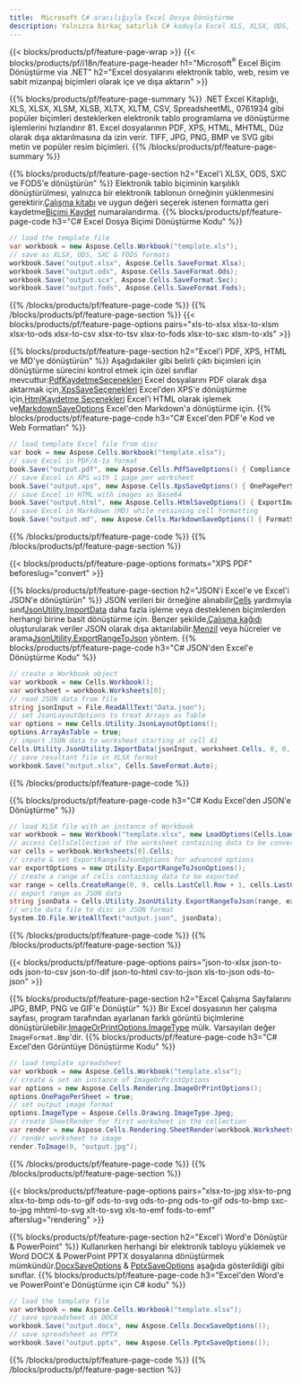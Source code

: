 ```yaml
---
title:  Microsoft C# aracılığıyla Excel Dosya Dönüştürme
description: Yalnızca birkaç satırlık C# koduyla Excel XLS, XLSX, ODS, CSV'i PDF, XPS, HTML, JPEG, HTML ve diğer birçok popüler biçime dönüştürün .
---
```

{{< blocks/products/pf/feature-page-wrap >}}
{{< blocks/products/pf/i18n/feature-page-header h1="Microsoft<sup>&reg;</sup> Excel Biçim Dönüştürme via .NET" h2="Excel dosyalarını elektronik tablo, web, resim ve sabit mizanpaj biçimleri olarak içe ve dışa aktarın" >}}

{{% blocks/products/pf/feature-page-summary %}}
.NET Excel Kitaplığı, XLS, XLSX, XLSM, XLSB, XLTX, XLTM, CSV, SpreadsheetML, 0761934 gibi popüler biçimleri desteklerken elektronik tablo programlama ve dönüştürme işlemlerini hızlandırır 81. Excel dosyalarının PDF, XPS, HTML, MHTML, Düz olarak dışa aktarılmasına da izin verir. TIFF, JPG, PNG, BMP ve SVG gibi metin ve popüler resim biçimleri.
{{% /blocks/products/pf/feature-page-summary %}}

{{% blocks/products/pf/feature-page-section h2="Excel\'i XLSX, ODS, SXC ve FODS\'e dönüştürün" %}}
 Elektronik tablo biçiminin karşılıklı dönüştürülmesi, yalnızca bir elektronik tablonun örneğinin yüklenmesini gerektirir.[Çalışma kitabı](https://reference.aspose.com/cells/net/aspose.cells/workbook) ve uygun değeri seçerek istenen formatta geri kaydetme[Biçimi Kaydet](https://reference.aspose.com/cells/net/aspose.cells/saveformat) numaralandırma.
{{% blocks/products/pf/feature-page-code h3="C# Excel Dosya Biçimi Dönüştürme Kodu" %}}

```cs
// load the template file
var workbook = new Aspose.Cells.Workbook("template.xls");
// save as XLSX, ODS, SXC & FODS formats
workbook.Save("output.xlsx", Aspose.Cells.SaveFormat.Xlsx);
workbook.Save("output.ods", Aspose.Cells.SaveFormat.Ods);
workbook.Save("output.scx", Aspose.Cells.SaveFormat.Sxc);
workbook.Save("output.fods", Aspose.Cells.SaveFormat.Fods);
```
{{% /blocks/products/pf/feature-page-code %}}
{{% /blocks/products/pf/feature-page-section %}}
{{< blocks/products/pf/feature-page-options pairs="xls-to-xlsx xlsx-to-xlsm xlsx-to-ods xlsx-to-csv xlsx-to-tsv xlsx-to-fods xlsx-to-sxc xlsm-to-xls" >}}


{{% blocks/products/pf/feature-page-section h2="Excel\'i PDF, XPS, HTML ve MD\'ye dönüştürün" %}}
 Aşağıdakiler gibi belirli çıktı biçimleri için dönüştürme sürecini kontrol etmek için özel sınıflar mevcuttur:[PdfKaydetmeSeçenekleri](https://reference.aspose.com/cells/net/aspose.cells/pdfsaveoptions) Excel dosyalarını PDF olarak dışa aktarmak için,[XpsSaveSeçenekleri](https://reference.aspose.com/cells/net/aspose.cells/xpssaveoptions) Excel'den XPS'e dönüştürme için,[HtmlKaydetme Seçenekleri](https://reference.aspose.com/cells/net/aspose.cells/htmlsaveoptions) Excel'i HTML olarak işlemek ve[MarkdownSaveOptions](https://reference.aspose.com/cells/net/aspose.cells/markdownsaveoptions) Excel'den Markdown'a dönüştürme için.
{{% blocks/products/pf/feature-page-code h3="C# Excel\'den PDF\'e Kod ve Web Formatları" %}}

```cs
// load template Excel file from disc
var book = new Aspose.Cells.Workbook("template.xlsx");
// save Excel in PDF/A-1a format
book.Save("output.pdf", new Aspose.Cells.PdfSaveOptions() { Compliance = PdfComplianceVersion.PdfA1a });
// save Excel in XPS with 1 page per worksheet
book.Save("output.xps", new Aspose.Cells.XpsSaveOptions() { OnePagePerSheet = true });
// save Excel in HTML with images as Base64
book.Save("output.html", new Aspose.Cells.HtmlSaveOptions() { ExportImagesAsBase64 = true });
// save Excel in Markdown (MD) while retaining cell formatting
book.Save("output.md", new Aspose.Cells.MarkdownSaveOptions() { FormatStrategy = Cells.CellValueFormatStrategy.CellStyle });
```
{{% /blocks/products/pf/feature-page-code %}}
{{% /blocks/products/pf/feature-page-section %}}

{{< blocks/products/pf/feature-page-options formats="XPS PDF" beforeslug="convert" >}}

{{% blocks/products/pf/feature-page-section h2="JSON\'i Excel\'e ve Excel\'i JSON\'e dönüştürün" %}}
 JSON verileri bir örneğine alınabilir[Cells](https://reference.aspose.com/cells/net/aspose.cells/cells) yardımıyla sınıf[JsonUtility.ImportData](https://reference.aspose.com/cells/net/aspose.cells.utility/jsonutility/methods/importdata) daha fazla işleme veya desteklenen biçimlerden herhangi birine basit dönüştürme için. Benzer şekilde,[Çalışma kağıdı](https://reference.aspose.com/cells/net/aspose.cells/worksheet) oluşturularak veriler JSON olarak dışa aktarılabilir.[Menzil](https://reference.aspose.com/cells/net/aspose.cells/range) veya hücreler ve arama[JsonUtility.ExportRangeToJson](https://reference.aspose.com/cells/net/aspose.cells.utility/jsonutility/methods/exportrangetojson) yöntem.
{{% blocks/products/pf/feature-page-code h3="C# JSON\'den Excel\'e Dönüştürme Kodu" %}}
```cs
// create a Workbook object
var workbook = new Cells.Workbook();
var worksheet = workbook.Worksheets[0];
// read JSON data from file
string jsonInput = File.ReadAllText("Data.json");
// set JsonLayoutOptions to treat Arrays as Table
var options = new Cells.Utility.JsonLayoutOptions();
options.ArrayAsTable = true;
// import JSON data to worksheet starting at cell A1
Cells.Utility.JsonUtility.ImportData(jsonInput, worksheet.Cells, 0, 0, options);
// save resultant file in XLSX format
workbook.Save("output.xlsx", Cells.SaveFormat.Auto); 
```
{{% /blocks/products/pf/feature-page-code %}}

{{% blocks/products/pf/feature-page-code h3="C# Kodu Excel\'den JSON\'e Dönüştürme" %}}
```cs
// load XLSX file with an instance of Workbook
var workbook = new Workbook("template.xlsx", new LoadOptions(Cells.LoadFormat.Auto));
// access CellsCollection of the worksheet containing data to be converted
var cells = workbook.Worksheets[0].Cells;
// create & set ExportRangeToJsonOptions for advanced options
var exportOptions = new Utility.ExportRangeToJsonOptions();
// create a range of cells containing data to be exported
var range = cells.CreateRange(0, 0, cells.LastCell.Row + 1, cells.LastCell.Column + 1);
// export range as JSON data
string jsonData = Cells.Utility.JsonUtility.ExportRangeToJson(range, exportOptions);
// write data file to disc in JSON format
System.IO.File.WriteAllText("output.json", jsonData); 
```
{{% /blocks/products/pf/feature-page-code %}}
{{% /blocks/products/pf/feature-page-section %}}

{{< blocks/products/pf/feature-page-options pairs="json-to-xlsx json-to-ods json-to-csv json-to-dif json-to-html csv-to-json xls-to-json ods-to-json" >}}

{{% blocks/products/pf/feature-page-section h2="Excel Çalışma Sayfalarını JPG, BMP, PNG ve GIF\'e Dönüştür" %}}
 Bir Excel dosyasının her çalışma sayfası, program tarafından ayarlanan farklı görüntü biçimlerine dönüştürülebilir.[ImageOrPrintOptions.ImageType](https://reference.aspose.com/cells/net/aspose.cells.rendering/imageorprintoptions/properties/imagetype) mülk. Varsayılan değer `ImageFormat.Bmp`'dir.
{{% blocks/products/pf/feature-page-code h3="C# Excel\'den Görüntüye Dönüştürme Kodu" %}}
```cs
// load template spreadsheet
var workbook = new Aspose.Cells.Workbook("template.xlsx");
// create & set an instance of ImageOrPrintOptions
var options = new Aspose.Cells.Rendering.ImageOrPrintOptions();
options.OnePagePerSheet = true;
// set output image format
options.ImageType = Aspose.Cells.Drawing.ImageType.Jpeg;
// create SheetRender for first worksheet in the collection
var render = new Aspose.Cells.Rendering.SheetRender(workbook.Worksheets[0], options);
// render worksheet to image
render.ToImage(0, "output.jpg");
```
{{% /blocks/products/pf/feature-page-code %}}
{{% /blocks/products/pf/feature-page-section %}}

{{< blocks/products/pf/feature-page-options pairs="xlsx-to-jpg xlsx-to-png xlsx-to-bmp ods-to-gif ods-to-svg ods-to-png ods-to-gif ods-to-bmp sxc-to-jpg mhtml-to-svg xlt-to-svg xls-to-emf fods-to-emf" afterslug="rendering" >}}

{{% blocks/products/pf/feature-page-section h2="Excel\'i Word\'e Dönüştür & PowerPoint" %}}
 Kullanırken herhangi bir elektronik tabloyu yüklemek ve Word DOCX & PowerPoint PPTX dosyalarına dönüştürmek mümkündür.[DocxSaveOptions](https://reference.aspose.com/cells/net/aspose.cells/docxsaveoptions) & [PptxSaveOptions](https://reference.aspose.com/cells/net/aspose.cells/pptxsaveoptions) aşağıda gösterildiği gibi sınıflar.
{{% blocks/products/pf/feature-page-code h3="Excel\'den Word\'e ve PowerPoint\'e Dönüştürme için C# kodu" %}}
```cs
// load the template file
var workbook = new Aspose.Cells.Workbook("template.xlsx");
// save spreadsheet as DOCX
workbook.Save("output.docx", new Aspose.Cells.DocxSaveOptions());
// save spreadsheet as PPTX
workbook.Save("output.pptx", new Aspose.Cells.PptxSaveOptions());
```
{{% /blocks/products/pf/feature-page-code %}}
{{% /blocks/products/pf/feature-page-section %}}

